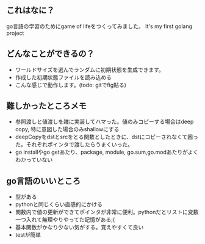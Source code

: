 ## これはなに？
go言語の学習のためにgame of lifeをつくってみました。
It's my first golang project

## どんなことができるの？
- ワールドサイズを選んでランダムに初期状態を生成できます。
- 作成した初期状態ファイルを読み込める
- こんな感じで動作します。(todo: gitでfig貼る)

## 難しかったところメモ
- 参照渡しと値渡しを雑に実装してハマった。値のみコピーする場合はdeep copy, 特に意図した場合のみshallowにする
- deepCopyをdstとsrcをとる関数としたときに、dstにコピーされなくて困った。それぞれポインタで渡したらうまくいった。
- go installやgo getあたり、package, module, go.sum,go.modあたりがよくわかっていない

## go言語のいいところ
- 型がある
- pythonと同じくらい直感的にかける
- 関数内で値の更新ができてポインタが非常に便利。pythonだとリストに変数一つ入れて無理やりやってた記憶がある;(
- 基本関数がかなり少ない気がする。覚えやすくて良い
- testが簡単
